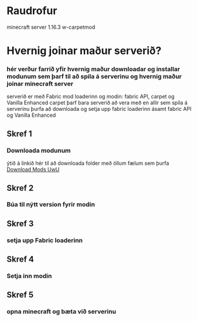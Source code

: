 # Raudrofur
minecraft server 1.16.3 w-carpetmod

# Hvernig joinar maður serverið?
### hér verður farrið yfir hvernig maður downloadar og installar modunum sem þarf til að spila á serverinu og hvernig maður joinar minecraft server

serverið er með Fabric mod loaderinn og modin: fabric API, carpet og Vanilla Enhanced
carpet þarf bara serverið að vera með en allir sem spila á serverinu þurfa að downloada og setja upp fabric loaderinn ásamt fabric API og Vanilla Enhanced

## Skref 1
### Downloada modunum
ýtið á linkið hér til að downloada folder með öllum fælum sem þurfa
<a id="raw-url" href="https://raw.githubusercontent.com/bjartur2004/Raudrofur/master/filename">Download Mods UwU</a>

## Skref 2
### Búa til nýtt version fyrir modin




## Skref 3
### setja upp Fabric loaderinn




## Skref 4
### Setja inn modin



## Skref 5
### opna minecraft og bæta við serverinu




